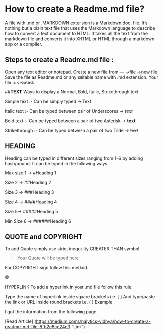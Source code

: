 # How to create a Readme.md file?

A file with .md or .MARKDOWN extension is a Markdown doc. file. It’s nothing but a plain text file that uses the Markdown language to describe how to convert a text document to HTML. It takes all the text from the markdown file and converts it into XHTML or HTML through a markdown app or a compiler.

## Steps to create a Readme.md file :

Open any text editor or notepad.
Create a new file from — →file →new file.
Save the file as Readme.md or any suitable name with .md extension.
Your file is created.

##**TEXT**
Ways to display a Normal, Bold, Italic, Strikethrough text.


Simple text :- Can be simply typed → Text

Italic text :- Can be typed between pair of Underscores → _text_

Bold text :- Can be typed between a pair of two Asterisk → **text**

Strikethrough :- Can be typed between a pair of two Tilde → ~~text~~

## HEADING
Heading can be typed in different sizes ranging from 1–6 by adding hash/pound. It can be typed in the following ways.

Max size 1 → #Heading 1

Size 2 → ##Heading 2

Size 3 → ###Heading 3

Size 4 → ####Heading 4

Size 5→ #####Heading 5

Min Size 6 → ######Heading 6


## QUOTE and COPYRIGHT

To add Quote simply use strict inequality GREATER THAN symbol.

> Your Quote will be typed here

For COPYRIGHT sign follow this method.

&copy;


HYPERLINK
To add a hyperlink in your .md file follow this rule.

Type the name of hyperlink inside square brackets i.e. [ ]
And type/paste the link or URL inside round brackets i.e. ( )
Example


I got the information from the following page

[Read Article] (https://medium.com/analytics-vidhya/how-to-create-a-readme-md-file-8fb2e8ce24e3 “Link”)
